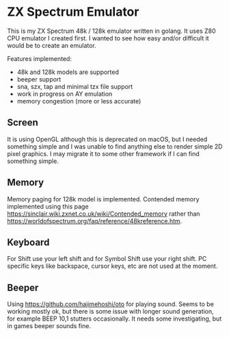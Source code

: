 # ZX Spectrum Emulator

This is my ZX Spectrum 48k / 128k emulator written in golang. It uses Z80 CPU emulator I created first. I wanted to see how easy and/or difficult it would be to create an emulator.

Features implemented:
* 48k and 128k models are supported
* beeper support
* sna, szx, tap and minimal tzx file support
* work in progress on AY emulation
* memory congestion (more or less accurate)

## Screen
It is using OpenGL although this is deprecated on macOS, but I needed something simple and I was unable to find anything else to render simple 2D pixel graphics. I may migrate it to some other framework if I can find something simple.

## Memory
Memory paging for 128k model is implemented. Contended memory implemented using this page https://sinclair.wiki.zxnet.co.uk/wiki/Contended_memory rather than https://worldofspectrum.org/faq/reference/48kreference.htm.

## Keyboard
For Shift use your left shift and for Symbol Shift use your right shift. PC specific keys like backspace, cursor keys, etc are not used at the moment.

## Beeper
Using https://github.com/hajimehoshi/oto for playing sound.
Seems to be working mostly ok, but there is some issue with longer sound generation, for example BEEP 10,1 stutters occasionally. It needs some investigating, but in games beeper sounds fine.
